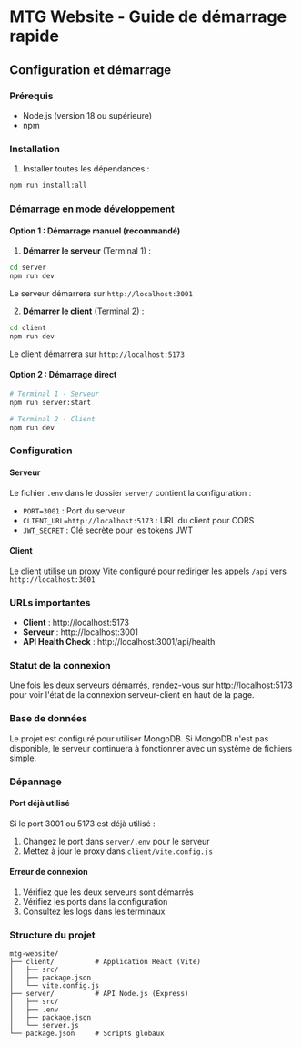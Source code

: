 # MTG Website - Guide de démarrage rapide

## Configuration et démarrage

### Prérequis
- Node.js (version 18 ou supérieure)
- npm

### Installation
1. Installer toutes les dépendances :
```bash
npm run install:all
```

### Démarrage en mode développement

#### Option 1 : Démarrage manuel (recommandé)
1. **Démarrer le serveur** (Terminal 1) :
```bash
cd server
npm run dev
```
Le serveur démarrera sur `http://localhost:3001`

2. **Démarrer le client** (Terminal 2) :
```bash
cd client
npm run dev
```
Le client démarrera sur `http://localhost:5173`

#### Option 2 : Démarrage direct
```bash
# Terminal 1 - Serveur
npm run server:start

# Terminal 2 - Client  
npm run dev
```

### Configuration

#### Serveur
Le fichier `.env` dans le dossier `server/` contient la configuration :
- `PORT=3001` : Port du serveur
- `CLIENT_URL=http://localhost:5173` : URL du client pour CORS
- `JWT_SECRET` : Clé secrète pour les tokens JWT

#### Client
Le client utilise un proxy Vite configuré pour rediriger les appels `/api` vers `http://localhost:3001`

### URLs importantes
- **Client** : http://localhost:5173
- **Serveur** : http://localhost:3001
- **API Health Check** : http://localhost:3001/api/health

### Statut de la connexion
Une fois les deux serveurs démarrés, rendez-vous sur http://localhost:5173 pour voir l'état de la connexion serveur-client en haut de la page.

### Base de données
Le projet est configuré pour utiliser MongoDB. Si MongoDB n'est pas disponible, le serveur continuera à fonctionner avec un système de fichiers simple.

### Dépannage

#### Port déjà utilisé
Si le port 3001 ou 5173 est déjà utilisé :
1. Changez le port dans `server/.env` pour le serveur
2. Mettez à jour le proxy dans `client/vite.config.js`

#### Erreur de connexion
1. Vérifiez que les deux serveurs sont démarrés
2. Vérifiez les ports dans la configuration
3. Consultez les logs dans les terminaux

### Structure du projet
```
mtg-website/
├── client/          # Application React (Vite)
│   ├── src/
│   ├── package.json
│   └── vite.config.js
├── server/          # API Node.js (Express)
│   ├── src/
│   ├── .env
│   ├── package.json
│   └── server.js
└── package.json     # Scripts globaux
```
